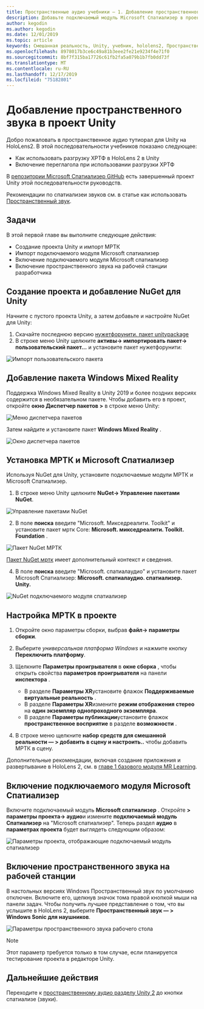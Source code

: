 ```yaml
---
title: Пространственные аудио учебники — 1. Добавление пространственного звука в проект
description: Добавьте подключаемый модуль Microsoft Спатиализер в проект Unity, чтобы получить доступ к аппаратной разгрузке HoloLens 2 ХРТФ.
author: kegodin
ms.author: kegodin
ms.date: 12/01/2019
ms.topic: article
keywords: Смешанная реальность, Unity, учебник, hololens2, Пространственный звук
ms.openlocfilehash: 8978017b3ce6c49a81b3eee2fe21e9234f4e71f0
ms.sourcegitcommit: 8bf7f315ba17726c61fb2fa5a079b1b7fb0dd73f
ms.translationtype: MT
ms.contentlocale: ru-RU
ms.lasthandoff: 12/17/2019
ms.locfileid: "75182801"
---
```

# <a name="adding-spatial-audio-to-your-unity-project"></a>Добавление пространственного звука в проект Unity

Добро пожаловать в пространственное аудио тутиорал для Unity на HoloLens2. В этой последовательности учебников показано следующее:
* Как использовать разгрузку ХРТФ в HoloLens 2 в Unity
* Включение переглагола при использовании разгрузки ХРТФ

В [репозитории Microsoft Спатиализер GitHub](https://github.com/microsoft/spatialaudio-unity) есть завершенный проект Unity этой последовательности руководств. 

Рекомендации по спатиализеи звуков см. в статье как использовать [Пространственный звук](https://docs.microsoft.com/windows/mixed-reality/spatial-sound-design).

## <a name="objectives"></a>Задачи
В этой первой главе вы выполните следующие действия:
* Создание проекта Unity и импорт МРТК
* Импорт подключаемого модуля Microsoft спатиализер
* Включение подключаемого модуля Microsoft спатиализер
* Включение пространственного звука на рабочей станции разработчика

## <a name="create-a-project-and-add-nuget-for-unity"></a>Создание проекта и добавление NuGet для Unity
Начните с пустого проекта Unity, а затем добавьте и настройте NuGet для Unity:
1. Скачайте последнюю версию [нужетфорунити. пакет unitypackage](https://github.com/GlitchEnzo/NuGetForUnity/releases/latest)
2. В строке меню Unity щелкните **активы-> импортировать пакет-> пользовательский пакет...** и установите пакет нужетфорунити:

![Импорт пользовательского пакета](images/spatial-audio/import-custom-package.png)

## <a name="add-the-windows-mixed-reality-package"></a>Добавление пакета Windows Mixed Reality
Поддержка Windows Mixed Reality в Unity 2019 и более поздних версиях содержится в необязательном пакете. Чтобы добавить его в проект, откройте **окно Диспетчер пакетов >** в строке меню Unity:

![Меню диспетчера пакетов](images/spatial-audio/package-manager-menu.png)

Затем найдите и установите пакет **Windows Mixed Reality** .

![Окно диспетчера пакетов](images/spatial-audio/package-manager-window.png)

## <a name="install-mrtk-and-microsoft-spatializer"></a>Установка МРТК и Microsoft Спатиализер
Используя NuGet для Unity, установите подключаемые модули МРТК и Microsoft Спатиализер.
1. В строке меню Unity щелкните **NuGet-> Управление пакетами NuGet**.

![Управление пакетами NuGet](images/spatial-audio/manage-nuget-packages.png)

2. В поле **поиска** введите "Microsoft. Микседреалити. Toolkit" и установите пакет мртк Core: **Microsoft. микседреалити. Toolkit. Foundation** .

![Пакет NuGet МРТК](images/spatial-audio/mrtk-nuget-package.png)

[Пакет NuGet мртк](https://microsoft.github.io/MixedRealityToolkit-Unity/Documentation/MRTKNuGetPackage.html) имеет дополнительный контекст и сведения.

4. В поле **поиска** введите "Microsoft. спатиалаудио" и установите пакет Microsoft Спатиализер: **Microsoft. спатиалаудио. спатиализер. Unity.**

![NuGet подключаемого модуля спатиализер](images/spatial-audio/spatializer-plugin-nuget.png)

## <a name="set-up-mrtk-in-your-project"></a>Настройка МРТК в проекте

1. Откройте окно параметры сборки, выбрав **файл-> параметры сборки**.

2. Выберите _универсальная платформа Windows_ и нажмите кнопку **Переключить платформу**.

3. Щелкните **Параметры проигрывателя** в **окне сборка** , чтобы открыть свойства **параметров проигрывателя** на панели **инспектора** .
    * В разделе **Параметры XR**установите флажок **Поддерживаемые виртуальные реальность** .
    * В разделе **Параметры XR**измените **режим отображения стерео** на **один экземпляр однопроходного экземпляра**.
    * В разделе **Параметры публикации**установите флажок **пространственное восприятие** в разделе **возможности** .

4. В строке меню щелкните **набор средств для смешанной реальности — > добавить в сцену и настроить..** чтобы добавить МРТК в сцену.

Дополнительные рекомендации, включая создание приложения и развертывание в HoloLens 2, см. в [главе 1 базового модуля MR Learning](mrlearning-base-ch1.md).

## <a name="enable-the-microsoft-spatializer-plugin"></a>Включение подключаемого модуля Microsoft Спатиализер
Включите подключаемый модуль **Microsoft спатиализер** . Откройте **> параметры проекта-> аудио**и измените **подключаемый модуль Спатиализер** на "Microsoft спатиализер". Теперь раздел **аудио** в **параметрах проекта** будет выглядеть следующим образом:

![Параметры проекта, отображающие подключаемый модуль спатиализер](images/spatial-audio/project-settings.png)

## <a name="enable-spatial-audio-on-your-workstation"></a>Включение пространственного звука на рабочей станции
В настольных версиях Windows Пространственный звук по умолчанию отключен. Включите его, щелкнув значок тома правой кнопкой мыши на панели задач. Чтобы получить лучшее представление о том, что вы услышите в HoloLens 2, выберите **Пространственный звук — > Windows Sonic для наушников**.

![Параметры пространственного звука рабочего стола](images/spatial-audio/desktop-audio-settings.png)

> [!NOTE]
> Этот параметр требуется только в том случае, если планируется тестирование проекта в редакторе Unity.

## <a name="next-steps"></a>Дальнейшие действия
Переходите к [пространственному аудио разделу Unity 2](unity-spatial-audio-ch2.md) до кнопки спатиализе (звуки).

